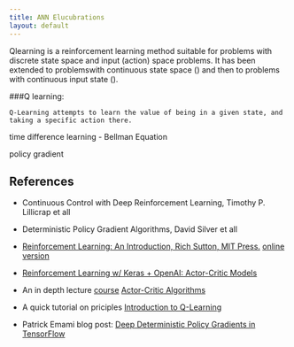 ```yaml
---
title: ANN Elucubrations
layout: default
---
```

<script src="https://cdn.mathjax.org/mathjax/latest/MathJax.js?config=TeX-AMS-MML_HTMLorMML" type="text/javascript"></script>

Qlearning is a reinforcement learning method suitable for problems with discrete state space and input (action) space problems. It has been extended to problemswith continuous state space () and then to problems with continuous input state ().

###Q learning:

`Q-Learning attempts to learn the value of being in a given state, and taking a specific action there.`

time difference learning - Bellman Equation

policy gradient

## References

 * Continuous Control with Deep Reinforcement Learning, Timothy P. Lillicrap et all
 * Deterministic Policy Gradient Algorithms, David Silver et all

 * [Reinforcement Learning: An Introduction, Rich Sutton, MIT Press.](https://mitpress.mit.edu/books/reinforcement-learning)   [online version](http://incompleteideas.net/book/the-book-2nd.html)
  

 * [Reinforcement Learning w/ Keras + OpenAI: Actor-Critic Models](https://towardsdatascience.com/reinforcement-learning-w-keras-openai-actor-critic-models-f084612cfd69)

 * An in depth lecture [course](http://rll.berkeley.edu/deeprlcourse/)   [Actor-Critic Algorithms](http://rll.berkeley.edu/deeprlcourse/f17docs/lecture_5_actor_critic_pdf.pdf)


 * A quick tutorial on priciples [Introduction to Q-Learning](https://towardsdatascience.com/introduction-to-q-learning-88d1c4f2b49c)

 *  Patrick Emami blog post: [Deep Deterministic Policy Gradients in TensorFlow](http://pemami4911.github.io/blog/2016/08/21/ddpg-rl.html)

